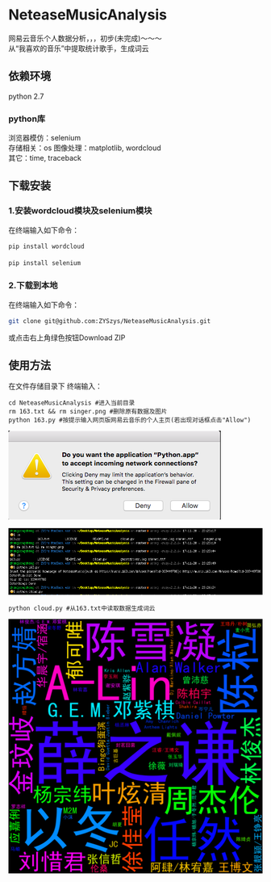 # NeteaseMusicAnalysis
网易云音乐个人数据分析，，，初步(未完成)～～～  
从“我喜欢的音乐”中提取统计歌手，生成词云

## 依赖环境
python 2.7
### python库
浏览器模仿：selenium  
存储相关：os
图像处理：matplotlib, wordcloud  
其它：time, traceback

## 下载安装

### 1.安装wordcloud模块及selenium模块
在终端输入如下命令：
```bash
pip install wordcloud

pip install selenium
```

### 2.下载到本地
在终端输入如下命令：
```bash
git clone git@github.com:ZYSzys/NeteaseMusicAnalysis.git
```
或点击右上角绿色按钮Download ZIP


## 使用方法

在文件存储目录下 终端输入：
```
cd NeteaseMusicAnalysis #进入当前目录
rm 163.txt && rm singer.png #删除原有数据及图片
python 163.py #按提示输入网页版网易云音乐的个人主页(若出现对话框点击"Allow")
```
![允许连接网络](images/allow.png)

![运行](images/run.png)

```
python cloud.py #从163.txt中读取数据生成词云
```
![歌手词云](singer.png)
